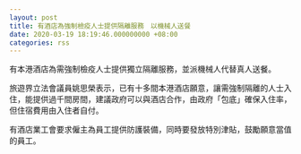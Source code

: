 ```yaml
---
layout: post
title: 有酒店為強制檢疫人士提供隔離服務　以機械人送餐
date: 2020-03-19 18:19:46.000000000 +08:00
categories: rss
---
```


有本港酒店為需強制檢疫人士提供獨立隔離服務，並派機械人代替真人送餐。

旅遊界立法會議員姚思榮表示，已有十多間本港酒店願意，讓需強制隔離的人士入住，能提供過千間房間，建議政府可以與酒店合作，由政府「包底」確保入住率，但住宿費用由入住者自付。

有酒店業工會要求僱主為員工提供防護裝備，同時要發放特別津貼，鼓勵願意當值的員工。
